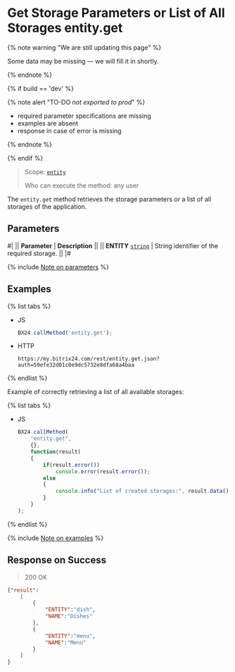 # Get Storage Parameters or List of All Storages entity.get

{% note warning "We are still updating this page" %}

Some data may be missing — we will fill it in shortly.

{% endnote %}

{% if build == 'dev' %}

{% note alert "TO-DO _not exported to prod_" %}

- required parameter specifications are missing
- examples are absent
- response in case of error is missing

{% endnote %}

{% endif %}

> Scope: [`entity`](../../scopes/permissions.md)
>
> Who can execute the method: any user

The `entity.get` method retrieves the storage parameters or a list of all storages of the application.

## Parameters

#|
|| **Parameter** | **Description** ||
|| **ENTITY**
[`string`](../../data-types.md) | String identifier of the required storage. ||
|#

{% include [Note on parameters](../../../_includes/required.md) %}

## Examples

{% list tabs %}

- JS

    ```javascript
    BX24.callMethod('entity.get');
    ```

- HTTP

    ```http
    https://my.bitrix24.com/rest/entity.get.json?auth=59efe32d01c0e9dc5732e8dfa68a4baa
    ```

{% endlist %}

Example of correctly retrieving a list of all available storages:

{% list tabs %}

- JS

    ```javascript
    BX24.callMethod(
        "entity.get",
        {},
        function(result)
        {
            if(result.error())
                console.error(result.error());
            else
            {
                console.info("List of created storages:", result.data());
            }
        }
    );
    ```

{% endlist %}

{% include [Note on examples](../../../_includes/examples.md) %}

## Response on Success

> 200 OK
```json
{"result":
    [
        {
            "ENTITY":"dish",
            "NAME":"Dishes"
        },
        {
            "ENTITY":"menu",
            "NAME":"Menu"
        }
    ]
}
```
